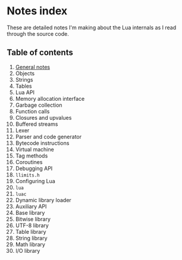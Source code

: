 # Notes index

These are detailed notes I'm making about the Lua internals as I read through the source code.

## Table of contents

1. [General notes](01-general.md)
2. Objects
3. Strings
4. Tables
5. Lua API
6. Memory allocation interface
7. Garbage collection
8. Function calls
9. Closures and upvalues
10. Buffered streams
11. Lexer
12. Parser and code generator
13. Bytecode instructions
14. Virtual machine
15. Tag methods
16. Coroutines
17. Debugging API
18. `llimits.h`
19. Configuring Lua
20. `lua`
21. `luac`
22. Dynamic library loader
23. Auxiliary API
24. Base library
25. Bitwise library
26. UTF-8 library
27. Table library
28. String library
29. Math library
30. I/O library
